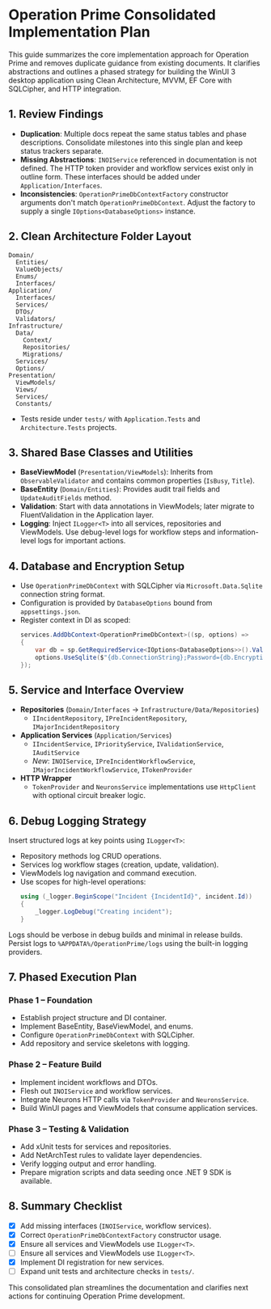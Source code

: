 # Operation Prime Consolidated Implementation Plan

This guide summarizes the core implementation approach for Operation Prime and removes duplicate guidance from existing documents. It clarifies abstractions and outlines a phased strategy for building the WinUI 3 desktop application using Clean Architecture, MVVM, EF Core with SQLCipher, and HTTP integration.

## 1. Review Findings
- **Duplication**: Multiple docs repeat the same status tables and phase descriptions. Consolidate milestones into this single plan and keep status trackers separate.
- **Missing Abstractions**: `INOIService` referenced in documentation is not defined. The HTTP token provider and workflow services exist only in outline form. These interfaces should be added under `Application/Interfaces`.
- **Inconsistencies**: `OperationPrimeDbContextFactory` constructor arguments don't match `OperationPrimeDbContext`. Adjust the factory to supply a single `IOptions<DatabaseOptions>` instance.

## 2. Clean Architecture Folder Layout
```
Domain/
  Entities/
  ValueObjects/
  Enums/
  Interfaces/
Application/
  Interfaces/
  Services/
  DTOs/
  Validators/
Infrastructure/
  Data/
    Context/
    Repositories/
    Migrations/
  Services/
  Options/
Presentation/
  ViewModels/
  Views/
  Services/
  Constants/
```
- Tests reside under `tests/` with `Application.Tests` and `Architecture.Tests` projects.

## 3. Shared Base Classes and Utilities
- **BaseViewModel** (`Presentation/ViewModels`): Inherits from `ObservableValidator` and contains common properties (`IsBusy`, `Title`).
- **BaseEntity** (`Domain/Entities`): Provides audit trail fields and `UpdateAuditFields` method.
- **Validation**: Start with data annotations in ViewModels; later migrate to FluentValidation in the Application layer.
- **Logging**: Inject `ILogger<T>` into all services, repositories and ViewModels. Use debug-level logs for workflow steps and information-level logs for important actions.

## 4. Database and Encryption Setup
- Use `OperationPrimeDbContext` with SQLCipher via `Microsoft.Data.Sqlite` connection string format.
- Configuration is provided by `DatabaseOptions` bound from `appsettings.json`.
- Register context in DI as scoped:
  ```csharp
  services.AddDbContext<OperationPrimeDbContext>((sp, options) =>
  {
      var db = sp.GetRequiredService<IOptions<DatabaseOptions>>().Value;
      options.UseSqlite($"{db.ConnectionString};Password={db.EncryptionKey}");
  });
  ```

## 5. Service and Interface Overview
- **Repositories** (`Domain/Interfaces` → `Infrastructure/Data/Repositories`)
  - `IIncidentRepository`, `IPreIncidentRepository`, `IMajorIncidentRepository`
- **Application Services** (`Application/Services`)
  - `IIncidentService`, `IPriorityService`, `IValidationService`, `IAuditService`
  - *New*: `INOIService`, `IPreIncidentWorkflowService`, `IMajorIncidentWorkflowService`, `ITokenProvider`
- **HTTP Wrapper**
  - `TokenProvider` and `NeuronsService` implementations use `HttpClient` with optional circuit breaker logic.

## 6. Debug Logging Strategy
Insert structured logs at key points using `ILogger<T>`:
- Repository methods log CRUD operations.
- Services log workflow stages (creation, update, validation).
- ViewModels log navigation and command execution.
- Use scopes for high-level operations:
  ```csharp
  using (_logger.BeginScope("Incident {IncidentId}", incident.Id))
  {
      _logger.LogDebug("Creating incident");
  }
  ```
Logs should be verbose in debug builds and minimal in release builds. Persist logs to `%APPDATA%/OperationPrime/logs` using the built-in logging providers.

## 7. Phased Execution Plan
### Phase 1 – Foundation
- Establish project structure and DI container.
- Implement BaseEntity, BaseViewModel, and enums.
- Configure `OperationPrimeDbContext` with SQLCipher.
- Add repository and service skeletons with logging.

### Phase 2 – Feature Build
- Implement incident workflows and DTOs.
- Flesh out `INOIService` and workflow services.
- Integrate Neurons HTTP calls via `TokenProvider` and `NeuronsService`.
- Build WinUI pages and ViewModels that consume application services.

### Phase 3 – Testing & Validation
- Add xUnit tests for services and repositories.
- Add NetArchTest rules to validate layer dependencies.
- Verify logging output and error handling.
- Prepare migration scripts and data seeding once .NET 9 SDK is available.

## 8. Summary Checklist
- [x] Add missing interfaces (`INOIService`, workflow services).
- [x] Correct `OperationPrimeDbContextFactory` constructor usage.
- [x] Ensure all services and ViewModels use `ILogger<T>`.
- [ ] Ensure all services and ViewModels use `ILogger<T>`.
- [x] Implement DI registration for new services.
- [ ] Expand unit tests and architecture checks in `tests/`.

This consolidated plan streamlines the documentation and clarifies next actions for continuing Operation Prime development.


